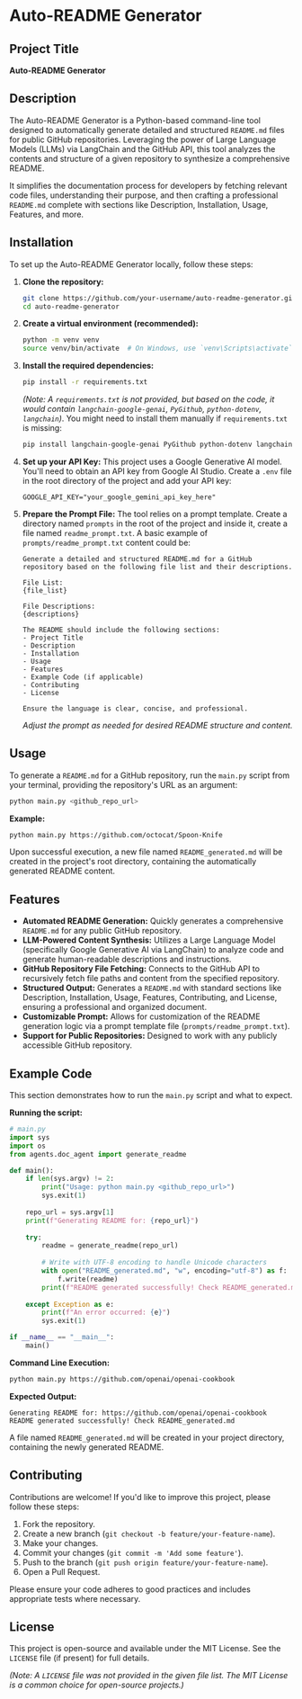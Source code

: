 # Auto-README Generator

## Project Title
**Auto-README Generator**

## Description
The Auto-README Generator is a Python-based command-line tool designed to automatically generate detailed and structured `README.md` files for public GitHub repositories. Leveraging the power of Large Language Models (LLMs) via LangChain and the GitHub API, this tool analyzes the contents and structure of a given repository to synthesize a comprehensive README.

It simplifies the documentation process for developers by fetching relevant code files, understanding their purpose, and then crafting a professional `README.md` complete with sections like Description, Installation, Usage, Features, and more.

## Installation

To set up the Auto-README Generator locally, follow these steps:

1.  **Clone the repository:**
    ```bash
    git clone https://github.com/your-username/auto-readme-generator.git
    cd auto-readme-generator
    ```

2.  **Create a virtual environment (recommended):**
    ```bash
    python -m venv venv
    source venv/bin/activate  # On Windows, use `venv\Scripts\activate`
    ```

3.  **Install the required dependencies:**
    ```bash
    pip install -r requirements.txt
    ```
    *(Note: A `requirements.txt` is not provided, but based on the code, it would contain `langchain-google-genai`, `PyGithub`, `python-dotenv`, `langchain`)*.
    You might need to install them manually if `requirements.txt` is missing:
    ```bash
    pip install langchain-google-genai PyGithub python-dotenv langchain
    ```

4.  **Set up your API Key:**
    This project uses a Google Generative AI model. You'll need to obtain an API key from Google AI Studio.
    Create a `.env` file in the root directory of the project and add your API key:
    ```
    GOOGLE_API_KEY="your_google_gemini_api_key_here"
    ```

5.  **Prepare the Prompt File:**
    The tool relies on a prompt template. Create a directory named `prompts` in the root of the project and inside it, create a file named `readme_prompt.txt`.
    A basic example of `prompts/readme_prompt.txt` content could be:
    ```
    Generate a detailed and structured README.md for a GitHub repository based on the following file list and their descriptions.
    
    File List:
    {file_list}
    
    File Descriptions:
    {descriptions}
    
    The README should include the following sections:
    - Project Title
    - Description
    - Installation
    - Usage
    - Features
    - Example Code (if applicable)
    - Contributing
    - License
    
    Ensure the language is clear, concise, and professional.
    ```
    *Adjust the prompt as needed for desired README structure and content.*

## Usage

To generate a `README.md` for a GitHub repository, run the `main.py` script from your terminal, providing the repository's URL as an argument:

```bash
python main.py <github_repo_url>
```

**Example:**

```bash
python main.py https://github.com/octocat/Spoon-Knife
```

Upon successful execution, a new file named `README_generated.md` will be created in the project's root directory, containing the automatically generated README content.

## Features

*   **Automated README Generation:** Quickly generates a comprehensive `README.md` for any public GitHub repository.
*   **LLM-Powered Content Synthesis:** Utilizes a Large Language Model (specifically Google Generative AI via LangChain) to analyze code and generate human-readable descriptions and instructions.
*   **GitHub Repository File Fetching:** Connects to the GitHub API to recursively fetch file paths and content from the specified repository.
*   **Structured Output:** Generates a `README.md` with standard sections like Description, Installation, Usage, Features, Contributing, and License, ensuring a professional and organized document.
*   **Customizable Prompt:** Allows for customization of the README generation logic via a prompt template file (`prompts/readme_prompt.txt`).
*   **Support for Public Repositories:** Designed to work with any publicly accessible GitHub repository.

## Example Code

This section demonstrates how to run the `main.py` script and what to expect.

**Running the script:**

```python
# main.py
import sys
import os
from agents.doc_agent import generate_readme

def main():
    if len(sys.argv) != 2:
        print("Usage: python main.py <github_repo_url>")
        sys.exit(1)
    
    repo_url = sys.argv[1]
    print(f"Generating README for: {repo_url}")
    
    try:
        readme = generate_readme(repo_url)
        
        # Write with UTF-8 encoding to handle Unicode characters
        with open("README_generated.md", "w", encoding="utf-8") as f:
            f.write(readme)
        print(f"README generated successfully! Check README_generated.md")
            
    except Exception as e:
        print(f"An error occurred: {e}")
        sys.exit(1)

if __name__ == "__main__":
    main()
```

**Command Line Execution:**

```bash
python main.py https://github.com/openai/openai-cookbook
```

**Expected Output:**

```
Generating README for: https://github.com/openai/openai-cookbook
README generated successfully! Check README_generated.md
```

A file named `README_generated.md` will be created in your project directory, containing the newly generated README.

## Contributing

Contributions are welcome! If you'd like to improve this project, please follow these steps:

1.  Fork the repository.
2.  Create a new branch (`git checkout -b feature/your-feature-name`).
3.  Make your changes.
4.  Commit your changes (`git commit -m 'Add some feature'`).
5.  Push to the branch (`git push origin feature/your-feature-name`).
6.  Open a Pull Request.

Please ensure your code adheres to good practices and includes appropriate tests where necessary.

## License

This project is open-source and available under the MIT License. See the `LICENSE` file (if present) for full details.

*(Note: A `LICENSE` file was not provided in the given file list. The MIT License is a common choice for open-source projects.)*